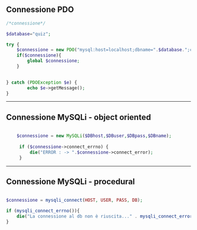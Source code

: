 ## Connessione PDO

```php 
/*connessione*/

$database="quiz";

try {
	$connessione = new PDO("mysql:host=localhost;dbname=".$database.";charset=utf8", $user, $password);
	if($connessione){
		global $connessione;
	}

	
} catch (PDOException $e) {
		echo $e->getMessage();
}
```

---

## Connessione MySQLi - object oriented

```php 

    $connessione = new MySQLi($DBhost,$DBuser,$DBpass,$DBname);
    
     if ($connessione->connect_errno) {
         die("ERROR : -> ".$connessione->connect_error);
     }
```

---

## Connessione MySQLi - procedural

```php 

$connessione = mysqli_connect(HOST, USER, PASS, DB);

if (mysqli_connect_errno()){
    die("La connessione al db non è riuscita..." . mysqli_connect_error());
}

```